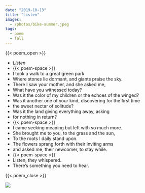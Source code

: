 ```yaml
---
date: "2019-10-13"
title: "Listen"
images:
  - /photos/bike-summer.jpeg
tags:
  - poem
  - fall
---
```


{{< poem_open >}}
* *Listen*
* {{< poem-space >}}
* I took a walk to a great green park
* Where stones lie dormant, and giants praise the sky.
* There I saw your mother, and she asked me,
* What have you witnessed today?
* Was it the color of my children or the echoes of the winged?
* Was it another one of your kind, discovering for the first time
* the sweet nectar of solitude?
* Was it the land giving everything away, asking
* for nothing in return?
* {{< poem-space >}}
* I came seeking meaning but left with so much more.
* She brought me to you, to the grass and the sun,
* To the roots I daily stand upon.
* The flowers sprang forth with their inviting arms
* and asked me, their newcomer, to stay while.
* {{< poem-space >}}
* Listen, they whispered.
* There’s something you need to hear.

{{< poem_close >}}

![](/photos/bike-summer.jpeg)